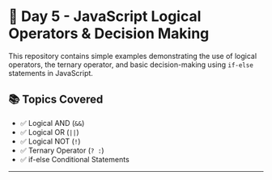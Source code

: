 # 🚀 Day 5 - JavaScript Logical Operators & Decision Making

This repository contains simple examples demonstrating the use of logical operators, the ternary operator, and basic decision-making using `if-else` statements in JavaScript.

## 📚 Topics Covered

- ✅ Logical AND (`&&`)
- ✅ Logical OR (`||`)
- ✅ Logical NOT (`!`)
- ✅ Ternary Operator (`? :`)
- ✅ if-else Conditional Statements

---
